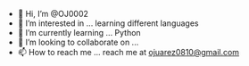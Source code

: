- 👋 Hi, I’m @OJ0002
- 👀 I’m interested in ... learning different languages
- 🌱 I’m currently learning ... Python
- 💞️ I’m looking to collaborate on ...
- 📫 How to reach me ... reach me at ojuarez0810@gmail.com

<!---
OJ0002/OJ0002 is a ✨ special ✨ repository because its `README.md` (this file) appears on your GitHub profile.
You can click the Preview link to take a look at your changes.
--->
